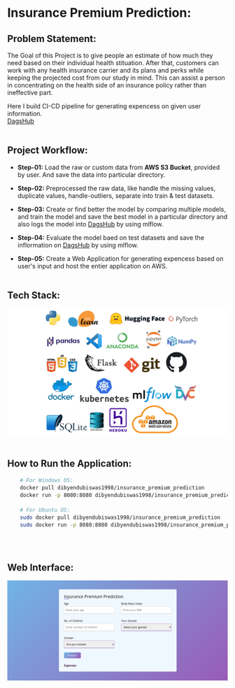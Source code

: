 # Insurance Premium Prediction:

## Problem Statement:
The Goal of this Project is to give people an estimate of how much they need based on their individual health stituation. 
After that, customers can work with any health insurance carrier and its plans and perks while keeping the projected cost 
from our study in mind. This can assist a person in concentrating on the health side of an insurance policy rather than 
ineffective part.<br>

Here I build CI-CD pipeline for generating expencess on given user information.<br>
[DagsHub](https://dagshub.com/dibyendubiswas1998/Insurance-Premium-Prediction.mlflow)
<br><br>



## Project Workflow:
* **Step-01:** Load the raw or custom data from **AWS S3 Bucket**, provided by user. And save the data into particular directory.

* **Step-02:** Preprocessed the raw data, like handle the missing values, duplicate values, handle-outliers, separate into train & test datasets.

* **Step-03:** Create or find better the model by comparing multiple models, and train the model and save the best model in a particular directory and also logs the model into [DagsHub](https://dagshub.com/dibyendubiswas1998/Insurance-Premium-Prediction.mlflow) by using mlflow.

* **Step-04:** Evaluate the model baed on test datasets and save the inflormation on [DagsHub](https://dagshub.com/dibyendubiswas1998/Insurance-Premium-Prediction.mlflow) by using mlflow. 

* **Step-05:** Create a Web Application for generating expencess based on user's input and host the entier application on AWS.
<br><br>



## Tech Stack:
![Tech Stack](./documents/tech%20stack.png)
<br><br>



## How to Run the Application:
```bash
    # For Windows OS:
    docker pull dibyendubiswas1998/insurance_premium_prediction
    docker run -p 8080:8080 dibyendubiswas1998/insurance_premium_prediction

    # For Ubuntu OS:
    sudo docker pull dibyendubiswas1998/insurance_premium_prediction
    sudo docker run -p 8080:8080 dibyendubiswas1998/insurance_premium_prediction

```
<br><br>



## Web Interface:
![Web Interface](./documents/web%20interface.png)